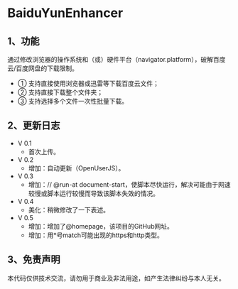 # BaiduYunEnhancer

## 1、功能
通过修改浏览器的操作系统和（或）硬件平台（navigator.platform），破解百度云/百度网盘的下载限制。
* ① 支持直接使用浏览器或迅雷等下载百度云文件；
* ② 支持直接下载整个文件夹；
* ③ 支持选择多个文件一次性批量下载。

## 2、更新日志
* V 0.1
   * 首次上传。
* V 0.2
   * 增加：自动更新（OpenUserJS）。
* V 0.3
   * 增加：// @run-at document-start，使脚本尽快运行，解决可能由于网速较慢或脚本运行较慢而导致该脚本失效的情况。
* V 0.4
    * 美化：稍微修改了一下表述。
* V 0.5
    * 增加：增加了@homepage，该项目的GitHub网址。
    * 增加：用\*号match可能出现的https和http类型。

## 3、免责声明
本代码仅供技术交流，请勿用于商业及非法用途，如产生法律纠纷与本人无关。